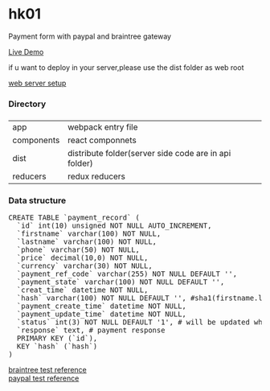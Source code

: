 # hk01
<p>Payment form with paypal and braintree gateway</p>
<a target="_blank" href="http://www.begflag.com">Live Demo</a>
<p>if u want to deploy in your server,please use the dist folder as web root</p>
<a target="_blank" href="https://gkedge.gitbooks.io/react-router-in-the-real/content/nginx.html">web server setup</a>
<h3>Directory<h3>
<table>
<tr>
  <td>app</td>
  <td>webpack entry file</td>
</tr>
<tr>
  <td>components</td>
  <td>react componnets</td>
</tr>
<tr>
  <td>dist</td>
  <td>distribute folder(server side code are in api folder)</td>
</tr>
<tr>
  <td>reducers</td>
  <td>redux reducers</td>
</tr>
</table>
<h3>Data structure</h3>
<pre>
CREATE TABLE `payment_record` (
  `id` int(10) unsigned NOT NULL AUTO_INCREMENT,
  `firstname` varchar(100) NOT NULL,
  `lastname` varchar(100) NOT NULL,
  `phone` varchar(50) NOT NULL,
  `price` decimal(10,0) NOT NULL,
  `currency` varchar(30) NOT NULL,
  `payment_ref_code` varchar(255) NOT NULL DEFAULT '',
  `payment_state` varchar(100) NOT NULL DEFAULT '',
  `creat_time` datetime NOT NULL,
  `hash` varchar(100) NOT NULL DEFAULT '', #sha1(firstname.lastname.payment_ref_code) for query use
  `payment_create_time` datetime NOT NULL,
  `payment_update_time` datetime NOT NULL,
  `status` int(3) NOT NULL DEFAULT '1', # will be updated when ipn arrives
  `response` text, # payment response
  PRIMARY KEY (`id`),
  KEY `hash` (`hash`)
)</pre>
<a target="_blank" href="https://developers.braintreepayments.com/reference/general/testing/php">braintree test reference</a>
<br/>
<a target="_blank" href="https://www.paypal-knowledge.com/infocenter/index?page=content&id=FAQ1413&expand=true&locale=en_US">paypal test reference</a>
